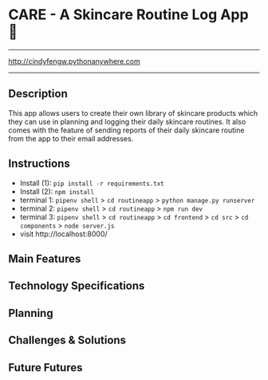 # CARE - A Skincare Routine Log App 🌿

---

http://cindyfengw.pythonanywhere.com

---

## Description

This app allows users to create their own library of skincare products which they can use in planning and logging their daily skincare routines. It also comes with the feature of sending reports of their daily skincare routine from the app to their email addresses.

## Instructions

- Install (1): `pip install -r requirements.txt`
- Install (2): `npm install`
- terminal 1: `pipenv shell` > `cd routineapp` > `python manage.py runserver`
- terminal 2: `pipenv shell` > `cd routineapp` > `npm run dev`
- terminal 3: `pipenv shell` > `cd routineapp` > `cd frontend` > `cd src` > `cd components` > `node server.js`
- visit http://localhost:8000/

## Main Features

## Technology Specifications

## Planning

## Challenges & Solutions

## Future Futures
